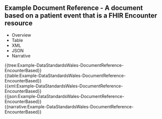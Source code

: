 <div class="warning"><span class="ClinicalWarn"></span></div>

## Example Document Reference - A document based on a patient event that is a FHIR Encounter resource

<div class="tab-wrap">
  <ul class="tab-head">
    <li class="tablink" onclick="openCity(this,'tabtree')" data-target="tabtree">
      Overview
    </li>
    <li class="tablink" onclick="openCity(this,'tabtable')" data-target="tabtable">
      Table
    </li>
    <li class="tablink tab-active" onclick="openCity(this,'tabxml')" data-target="tabxml">
      XML
    </li>    
    <li class="tablink" onclick="openCity(this,'tabjson')" data-target="tabjson">
      JSON
    </li>    
    <li class="tablink" onclick="openCity(this,'tabnarrative')" data-target="tabnarrative">
      Narrative
    </li>
  </ul>
  <div class="tab-main">
    <div id="tabtree" class="tabcontent">
      {{tree:Example-DataStandardsWales-DocumentReference-EncounterBased}}
    </div>
    <div id="tabtable" class="tabcontent">
      {{table:Example-DataStandardsWales-DocumentReference-EncounterBased}}
    </div>       
    <div id="tabxml" class="tabcontent active">      
      {{xml:Example-DataStandardsWales-DocumentReference-EncounterBased}}
    </div>
    <div id="tabjson" class="tabcontent">
      {{json:Example-DataStandardsWales-DocumentReference-EncounterBased}}
    </div>       
    <div id="tabnarrative" class="tabcontent">
      {{narrative:Example-DataStandardsWales-DocumentReference-EncounterBased}}
    </div>  
  </div>
</div>